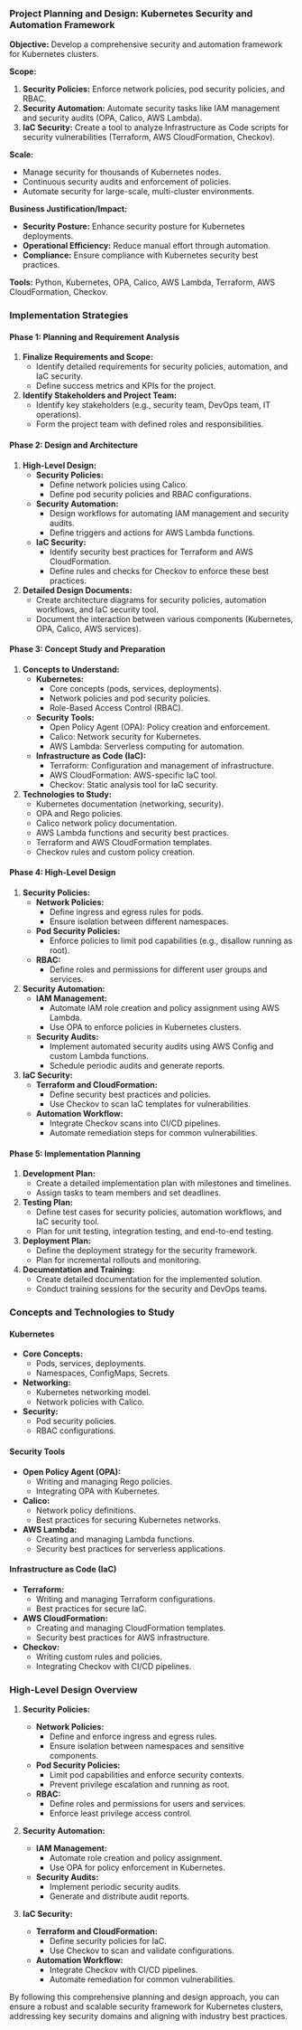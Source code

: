 ### Project Planning and Design: Kubernetes Security and Automation Framework

**Objective:** Develop a comprehensive security and automation framework for Kubernetes clusters.

**Scope:**
1. **Security Policies:** Enforce network policies, pod security policies, and RBAC.
2. **Security Automation:** Automate security tasks like IAM management and security audits (OPA, Calico, AWS Lambda).
3. **IaC Security:** Create a tool to analyze Infrastructure as Code scripts for security vulnerabilities (Terraform, AWS CloudFormation, Checkov).

**Scale:**
- Manage security for thousands of Kubernetes nodes.
- Continuous security audits and enforcement of policies.
- Automate security for large-scale, multi-cluster environments.

**Business Justification/Impact:**
- **Security Posture:** Enhance security posture for Kubernetes deployments.
- **Operational Efficiency:** Reduce manual effort through automation.
- **Compliance:** Ensure compliance with Kubernetes security best practices.

**Tools:** Python, Kubernetes, OPA, Calico, AWS Lambda, Terraform, AWS CloudFormation, Checkov.

### Implementation Strategies

#### Phase 1: Planning and Requirement Analysis
1. **Finalize Requirements and Scope:**
   - Identify detailed requirements for security policies, automation, and IaC security.
   - Define success metrics and KPIs for the project.
2. **Identify Stakeholders and Project Team:**
   - Identify key stakeholders (e.g., security team, DevOps team, IT operations).
   - Form the project team with defined roles and responsibilities.

#### Phase 2: Design and Architecture
1. **High-Level Design:**
   - **Security Policies:**
     - Define network policies using Calico.
     - Define pod security policies and RBAC configurations.
   - **Security Automation:**
     - Design workflows for automating IAM management and security audits.
     - Define triggers and actions for AWS Lambda functions.
   - **IaC Security:**
     - Identify security best practices for Terraform and AWS CloudFormation.
     - Define rules and checks for Checkov to enforce these best practices.
2. **Detailed Design Documents:**
   - Create architecture diagrams for security policies, automation workflows, and IaC security tool.
   - Document the interaction between various components (Kubernetes, OPA, Calico, AWS services).

#### Phase 3: Concept Study and Preparation
1. **Concepts to Understand:**
   - **Kubernetes:**
     - Core concepts (pods, services, deployments).
     - Network policies and pod security policies.
     - Role-Based Access Control (RBAC).
   - **Security Tools:**
     - Open Policy Agent (OPA): Policy creation and enforcement.
     - Calico: Network security for Kubernetes.
     - AWS Lambda: Serverless computing for automation.
   - **Infrastructure as Code (IaC):**
     - Terraform: Configuration and management of infrastructure.
     - AWS CloudFormation: AWS-specific IaC tool.
     - Checkov: Static analysis tool for IaC security.
2. **Technologies to Study:**
   - Kubernetes documentation (networking, security).
   - OPA and Rego policies.
   - Calico network policy documentation.
   - AWS Lambda functions and security best practices.
   - Terraform and AWS CloudFormation templates.
   - Checkov rules and custom policy creation.

#### Phase 4: High-Level Design
1. **Security Policies:**
   - **Network Policies:**
     - Define ingress and egress rules for pods.
     - Ensure isolation between different namespaces.
   - **Pod Security Policies:**
     - Enforce policies to limit pod capabilities (e.g., disallow running as root).
   - **RBAC:**
     - Define roles and permissions for different user groups and services.
2. **Security Automation:**
   - **IAM Management:**
     - Automate IAM role creation and policy assignment using AWS Lambda.
     - Use OPA to enforce policies in Kubernetes clusters.
   - **Security Audits:**
     - Implement automated security audits using AWS Config and custom Lambda functions.
     - Schedule periodic audits and generate reports.
3. **IaC Security:**
   - **Terraform and CloudFormation:**
     - Define security best practices and policies.
     - Use Checkov to scan IaC templates for vulnerabilities.
   - **Automation Workflow:**
     - Integrate Checkov scans into CI/CD pipelines.
     - Automate remediation steps for common vulnerabilities.

#### Phase 5: Implementation Planning
1. **Development Plan:**
   - Create a detailed implementation plan with milestones and timelines.
   - Assign tasks to team members and set deadlines.
2. **Testing Plan:**
   - Define test cases for security policies, automation workflows, and IaC security tool.
   - Plan for unit testing, integration testing, and end-to-end testing.
3. **Deployment Plan:**
   - Define the deployment strategy for the security framework.
   - Plan for incremental rollouts and monitoring.
4. **Documentation and Training:**
   - Create detailed documentation for the implemented solution.
   - Conduct training sessions for the security and DevOps teams.

### Concepts and Technologies to Study

#### Kubernetes
- **Core Concepts:**
  - Pods, services, deployments.
  - Namespaces, ConfigMaps, Secrets.
- **Networking:**
  - Kubernetes networking model.
  - Network policies with Calico.
- **Security:**
  - Pod security policies.
  - RBAC configurations.

#### Security Tools
- **Open Policy Agent (OPA):**
  - Writing and managing Rego policies.
  - Integrating OPA with Kubernetes.
- **Calico:**
  - Network policy definitions.
  - Best practices for securing Kubernetes networks.
- **AWS Lambda:**
  - Creating and managing Lambda functions.
  - Security best practices for serverless applications.

#### Infrastructure as Code (IaC)
- **Terraform:**
  - Writing and managing Terraform configurations.
  - Best practices for secure IaC.
- **AWS CloudFormation:**
  - Creating and managing CloudFormation templates.
  - Security best practices for AWS infrastructure.
- **Checkov:**
  - Writing custom rules and policies.
  - Integrating Checkov with CI/CD pipelines.

### High-Level Design Overview

1. **Security Policies:**
   - **Network Policies:**
     - Define and enforce ingress and egress rules.
     - Ensure isolation between namespaces and sensitive components.
   - **Pod Security Policies:**
     - Limit pod capabilities and enforce security contexts.
     - Prevent privilege escalation and running as root.
   - **RBAC:**
     - Define roles and permissions for users and services.
     - Enforce least privilege access control.

2. **Security Automation:**
   - **IAM Management:**
     - Automate role creation and policy assignment.
     - Use OPA for policy enforcement in Kubernetes.
   - **Security Audits:**
     - Implement periodic security audits.
     - Generate and distribute audit reports.

3. **IaC Security:**
   - **Terraform and CloudFormation:**
     - Define security policies for IaC.
     - Use Checkov to scan and validate configurations.
   - **Automation Workflow:**
     - Integrate Checkov with CI/CD pipelines.
     - Automate remediation for common vulnerabilities.

By following this comprehensive planning and design approach, you can ensure a robust and scalable security framework for Kubernetes clusters, addressing key security domains and aligning with industry best practices.